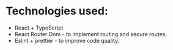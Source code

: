 # **Technologies used:**

- React + TypeScript
- React Router Dom - to implement routing and secure routes.
- Eslint + prettier - to improve code quality.
